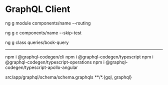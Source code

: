 # GraphQL Client

ng g module components/name --routing

ng g c components/name --skip-test

ng g class queries/book-query


___________

npm i @graphql-codegen/cli
npm i @graphql-codegen/typescript
npm i @graphql-codegen/typescript-operations
npm i @graphql-codegen/typescript-apollo-angular

src/app/graphql/schema/schema.graphqls
**/*.{gql, graphql}
